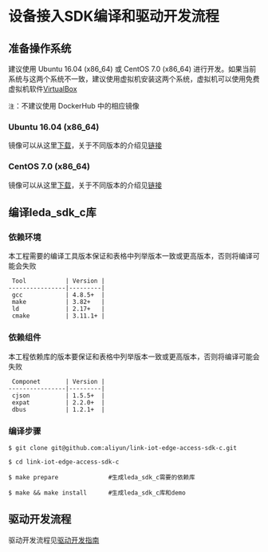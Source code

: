 # 设备接入SDK编译和驱动开发流程

## 准备操作系统

建议使用 Ubuntu 16.04 (x86_64) 或 CentOS 7.0 (x86_64) 进行开发。如果当前系统与这两个系统不一致，建议使用虚拟机安装这两个系统，虚拟机可以使用免费虚拟机软件[VirtualBox](https://www.virtualbox.org/)

`注`：不建议使用 DockerHub 中的相应镜像

### Ubuntu 16.04 (x86_64)

镜像可以从这里[下载](http://releases.ubuntu.com/xenial/ubuntu-16.04.5-desktop-amd64.iso)，关于不同版本的介绍见[链接](http://releases.ubuntu.com/xenial/)

### CentOS 7.0 (x86_64)

镜像可以从这里[下载](http://vault.centos.org/7.0.1406/isos/x86_64/CentOS-7.0-1406-x86_64-DVD.iso)，关于不同版本的介绍见[链接](https://wiki.centos.org/Download)


## 编译leda_sdk_c库

### 依赖环境
本工程需要的编译工具版本保证和表格中列举版本一致或更高版本，否则将编译可能会失败

     Tool           | Version |
    ----------------|---------|
     gcc            | 4.8.5+  |
     make           | 3.82+   |
     ld             | 2.17+   |
     cmake          | 3.11.1+ |

### 依赖组件
本工程依赖库的版本要保证和表格中列举版本一致或更高版本，否则将编译可能会失败

     Componet       | Version |
    ----------------|---------|
     cjson          | 1.5.5+  |
     expat          | 2.2.0+  |
     dbus           | 1.2.1+  |

### 编译步骤
    $ git clone git@github.com:aliyun/link-iot-edge-access-sdk-c.git
    
    $ cd link-iot-edge-access-sdk-c
    
    $ make prepare              #生成leda_sdk_c需要的依赖库

    $ make && make install      #生成leda_sdk_c库和demo

## 驱动开发流程
驱动开发流程见[驱动开发指南](https://help.aliyun.com/document_detail/96636.html?spm=a2c4g.11186623.6.587.10c529aeBhDbIT)
